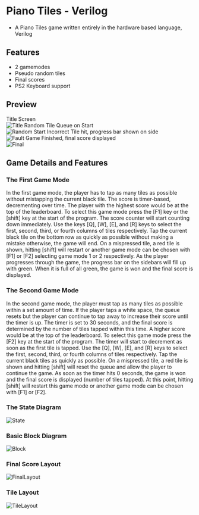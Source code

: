 # Piano Tiles - Verilog
* A Piano Tiles game written entirely in the hardware based language, Verilog
## Features
* 2 gamemodes
* Pseudo random tiles
* Final scores
* PS2 Keyboard support
## Preview
Title Screen<br>
![Title](/Pictures/Title-Screen.png)
Random Tile Queue on Start<br>
![Random Start](/Pictures/Random-Queue-Start.png)
Incorrect Tile hit, progress bar shown on side<br>
![Fault](/Pictures/Progress-Bar-and-Incorrect-Tile.png)
Game Finished, final score displayed<br>
![Final](/Pictures/Final-Score-Screen.png)
## Game Details and Features
### The First Game Mode
In the first game mode, the player has to tap as many tiles as possible without mistapping the current black tile. The
score is timer-based, decrementing over time. The player with the highest score would be
at the top of the leaderboard.
To select this game mode press the [F1] key or the [shift] key at the start of the
program. The score counter will start counting down immediately. Use the keys [Q], [W],
[E], and [R] keys to select the first, second, third, or fourth columns of tiles respectively.
Tap the current black tile on the bottom row as quickly as possible without making a
mistake otherwise, the game will end. On a mispressed tile, a red tile is shown, hitting
[shift] will restart or another game mode can be chosen with [F1] or [F2] selecting game
mode 1 or 2 respectively. As the player progresses through the game, the progress bar
on the sidebars will fill up with green. When it is full of all green, the game is won and the
final score is displayed.
### The Second Game Mode
In the second game mode, the player must tap as many tiles as possible within a
set amount of time. If the player taps a white space, the queue resets but the player can
continue to tap away to increase their score until the timer is up. The timer is set to 30
seconds, and the final score is determined by the number of tiles tapped within this time.
A higher score would be at the top of the leaderboard.
To select this game mode press the [F2] key at the start of the program. The timer
will start to decrement as soon as the first tile is tapped. Use the [Q], [W], [E], and [R]
keys to select the first, second, third, or fourth columns of tiles respectively. Tap the
current black tiles as quickly as possible. On a mispressed tile, a red tile is shown and
hitting [shift] will reset the queue and allow the player to continue the game. As soon as
the timer hits 0 seconds, the game is won and the final score is displayed (number of tiles
tapped). At this point, hitting [shift] will restart this game mode or another game mode
can be chosen with [F1] or [F2].
### The State Diagram
![State](/Pictures/State-Diagram.jpg)
### Basic Block Diagram
![Block](/Pictures/Basic-Block-Diagram.jpg)
### Final Score Layout
![FinalLayout](/Pictures/Final-Score-Representation.jpg)
### Tile Layout
![TileLayout](/Pictures/Tile-Layout-and-Queue.png)




